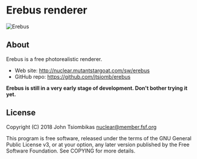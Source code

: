 Erebus renderer
===============

![Erebus](http://nuclear.mutantstargoat.com/sw/erebus/img/erebus_banner_med.jpg)

About
-----

Erebus is a free photorealistic renderer.

- Web site: http://nuclear.mutantstargoat.com/sw/erebus
- GitHub repo: https://github.com/jtsiomb/erebus

**Erebus is still in a very early stage of development. Don't bother trying it yet.**

License
-------
Copyright (C) 2018  John Tsiombikas <nuclear@member.fsf.org>

This program is free software, released under the terms of the GNU General
Public License v3, or at your option, any later version published by the Free
Software Foundation. See COPYING for more details.

